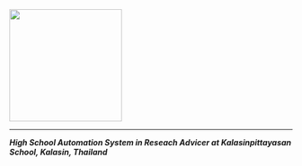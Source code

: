 <img src="https://kalasinpit.ac.th/wp-content/uploads/2019/12/kps.png" width = 200px;>
<hr>

***High School Automation System in Reseach Advicer at Kalasinpittayasan School, Kalasin, Thailand***

